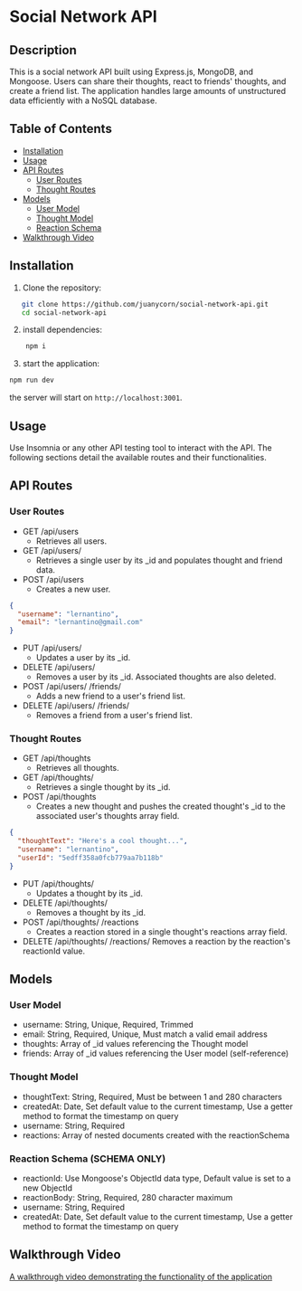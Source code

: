 # Social Network API

## Description

This is a social network API built using Express.js, MongoDB, and Mongoose. Users can share their thoughts, react to friends' thoughts, and create a friend list. The application handles large amounts of unstructured data efficiently with a NoSQL database.

## Table of Contents

- [Installation](#installation)
- [Usage](#usage)
- [API Routes](#api-routes)
  - [User Routes](#user-routes)
  - [Thought Routes](#thought-routes)
- [Models](#models)
  - [User Model](#user-model)
  - [Thought Model](#thought-model)
  - [Reaction Schema](#reaction-schema)
- [Walkthrough Video](#walkthrough-video)

## Installation

1. Clone the repository:
```bash
   git clone https://github.com/juanycorn/social-network-api.git
   cd social-network-api
```
2. install dependencies:
```bash
    npm i
```
3. start the application:
```bash
npm run dev
```
the server will start on `http://localhost:3001`.

## Usage

Use Insomnia or any other API testing tool to interact with the API. The following sections detail the available routes and their functionalities.

## API Routes
### User Routes
- GET /api/users
    - Retrieves all users.
- GET /api/users/
    - Retrieves a single user by its _id and populates thought and friend data.
- POST /api/users
    - Creates a new user.
```json
{
  "username": "lernantino",
  "email": "lernantino@gmail.com"
}
```
- PUT /api/users/
    - Updates a user by its _id.
- DELETE /api/users/
    - Removes a user by its _id. Associated thoughts are also deleted.
- POST /api/users/
  /friends/
    - Adds a new friend to a user's friend list.
- DELETE /api/users/
  /friends/
    - Removes a friend from a user's friend list.
### Thought Routes
- GET /api/thoughts
    - Retrieves all thoughts.
- GET /api/thoughts/
    - Retrieves a single thought by its _id.
- POST /api/thoughts
    - Creates a new thought and pushes the created thought's _id to the associated user's thoughts array field.
```json
{
  "thoughtText": "Here's a cool thought...",
  "username": "lernantino",
  "userId": "5edff358a0fcb779aa7b118b"
}
```
- PUT /api/thoughts/
    - Updates a thought by its _id.
- DELETE /api/thoughts/
    - Removes a thought by its _id.
- POST /api/thoughts/
  /reactions
    - Creates a reaction stored in a single thought's reactions array field.
- DELETE /api/thoughts/
  /reactions/
    Removes a reaction by the reaction's reactionId value.

## Models
### User Model
- username: String, Unique, Required, Trimmed
- email: String, Required, Unique, Must match a valid email address
- thoughts: Array of _id values referencing the Thought model
- friends: Array of _id values referencing the User model (self-reference)

### Thought Model
- thoughtText: String, Required, Must be between 1 and 280 characters
- createdAt: Date, Set default value to the current timestamp, Use a getter method to format the timestamp on query
- username: String, Required
- reactions: Array of nested documents created with the reactionSchema

### Reaction Schema (SCHEMA ONLY)
- reactionId: Use Mongoose's ObjectId data type, Default value is set to a new ObjectId
- reactionBody: String, Required, 280 character maximum
- username: String, Required
- createdAt: Date, Set default value to the current timestamp, Use a getter method to format the timestamp on query

## Walkthrough Video
[A walkthrough video demonstrating the functionality of the application](https://example.com)

